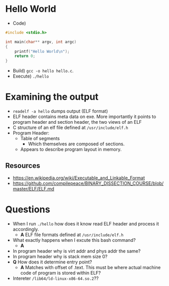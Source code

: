# Hello World

* Code)

```C
#include <stdio.h>

int main(char** argv, int argc)
{
    printf("Hello World\n");
    return 0;
}
```

* Build) `gcc -o hello hello.c`.
* Execute) `./hello`

# Examining the output

* `readelf -a hello` dumps output (ELF format)
* ELF header contains meta data on exe. More importantly it points to program header and section header, the two views of an ELF
* C structure of an elf file defined at `/usr/include/elf.h`
* Program Header:
    * Table of segments
        * Which themselves are composed of sections.
    * Appears to describe program layout in memory.
    
## Resources
* https://en.wikipedia.org/wiki/Executable_and_Linkable_Format
* https://github.com/compilepeace/BINARY_DISSECTION_COURSE/blob/master/ELF/ELF.md

# Questions
* When I run `./hello` how does it know read ELF header and process it accordingly.
    * **A** ELF file formats defined at `/usr/include/elf.h`
* What exactly happens when I excute this bash command?
    * **A** 
* In program header why is virt addr and phys addr the same?
* In program header why is stack mem size 0?
* **Q** How does it determine entry point?
    * **A** Matches with offset of .text. This must be where actual machine code of program is stored within ELF?
* Intereter `/lib64/ld-linux-x86-64.so.2`??
